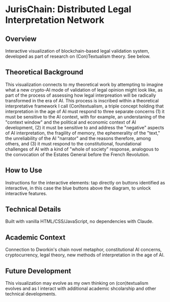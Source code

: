 # JurisChain: Distributed Legal Interpretation Network

## Overview
Interactive visualization of blockchain-based legal validation system, developed as part of research on (Con)Textualism theory. See below. 

## Theoretical Background
This visualization connects to my theoretical work by attempting to imagine what a new crypto-AI mode of validation of legal opinion might look like, as part of the process of assessing how legal interpreation will be radically transformed in the era of AI. This process is inscribed within a theoretical interpretative framework I call (Con)textualism, a triple concept holding that interpretation in the age of AI must respond to three separate concerns (1) it must be sensitive to the AI context, with for example, an understaning of the "context window" and the political and economic context of AI development, (2) it must be sensitive to and address the "negative" aspects of AI interpretation, the fragility of memory, the ephemerality of the "text," the unreliability of the AI "narrator" and the reasons therefore, among others, and (3) it must respond to the constitutional, foundational challenges of AI with a kind of "whole of society" response, analogous to the convocation of the Estates General before the French Revolution. 

## How to Use
Instructions for the interactive elements: tap directly on buttons identified as interactive, in this case the blue buttons above the diagram, to unlock interactive features. 

## Technical Details
Built with vanilla HTML/CSS/JavaScript, no dependencies with Claude. 

## Academic Context
Connection to Dworkin's chain novel metaphor, constitutional AI concerns, cryptocurrency, legal theory, new methods of interpretation in the age of AI. 

## Future Development
This visualization may evolve as my own thinking on (con)textualism evolves and as I interact with additional academic shcolarship and other technical developments. 
